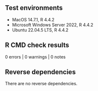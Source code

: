 ## Test environments

* MacOS 14.7.1, R 4.4.2
* Microsoft Windows Server 2022, R 4.4.2
* Ubuntu 22.04.5 LTS, R 4.4.2

## R CMD check results

0 errors | 0 warnings | 0 notes

## Reverse dependencies

There are no reverse dependencies.
